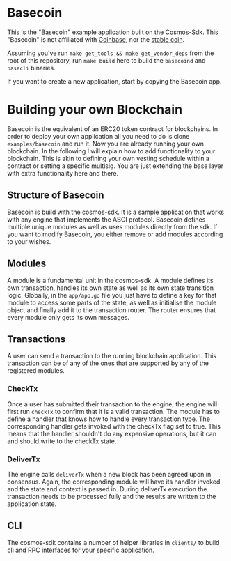 # Basecoin

This is the "Basecoin" example application built on the Cosmos-Sdk.  This
"Basecoin" is not affiliated with [Coinbase](http://www.getbasecoin.com/), nor
the [stable coin](http://www.getbasecoin.com/).

Assuming you've run `make get_tools && make get_vendor_deps` from the root of 
this repository, run `make build` here to build the `basecoind` and `basecli` 
binaries.

If you want to create a new application, start by copying the Basecoin app.


# Building your own Blockchain

Basecoin is the equivalent of an ERC20 token contract for blockchains. In order
to deploy your own application all you need to do is clone `examples/basecoin`
and run it. Now you are already running your own blockchain. In the following
I will explain how to add functionality to your blockchain. This is akin to
defining your own vesting schedule within a contract or setting a specific
multisig. You are just extending the base layer with extra functionality here
and there.

## Structure of Basecoin

Basecoin is build with the cosmos-sdk. It is a sample application that works
with any engine that implements the ABCI protocol. Basecoin defines multiple
unique modules as well as uses modules directly from the sdk. If you want
to modify Basecoin, you either remove or add modules according to your wishes.


## Modules

A module is a fundamental unit in the cosmos-sdk. A module defines its own
transaction, handles its own state as well as its own state transition logic.
Globally, in the `app/app.go` file you just have to define a key for that 
module to access some parts of the state, as well as initialise the module
object and finally add it to the transaction router. The router ensures that
every module only gets its own messages. 


## Transactions

A user can send a transaction to the running blockchain application. This
transaction can be of any of the ones that are supported by any of the 
registered modules. 

### CheckTx

Once a user has submitted their transaction to the engine,
the engine will first run `checkTx` to confirm that it is a valid transaction.
The module has to define a handler that knows how to handle every transaction
type. The corresponding handler gets invoked with the checkTx flag set to true.
This means that the handler shouldn't do any expensive operations, but it can
and should write to the checkTx state.

### DeliverTx

The engine calls `deliverTx` when a new block has been agreed upon in 
consensus. Again, the corresponding module will have its handler invoked 
and the state and context is passed in. During deliverTx execution the 
transaction needs to be processed fully and the results are written to the 
application state.


## CLI

The cosmos-sdk contains a number of helper libraries in `clients/` to build cli
and RPC interfaces for your specific application.

